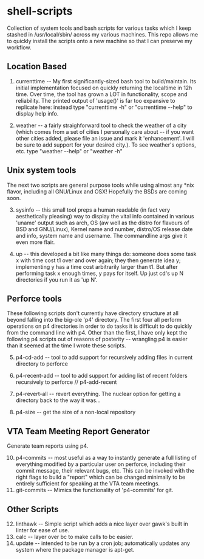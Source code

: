 # shell-scripts
Collection of system tools and bash scripts for various tasks which I keep stashed in 
/usr/local/sbin/ across my various machines. This repo allows me to quickly install the scripts onto a new machine so that I can preserve my workflow.

## Location Based
  1) currenttime -- My first significantly-sized bash tool to build/maintain. Its initial implementation focused on quickly returning the localtime in 12h time. Over time, the tool has grown a LOT in functionality, scope and reliability. The printed output of 'usage()' is far too expansive to replicate here: instead type "currenttime -h" or "currenttime --help" to display help info.
  
  2) weather -- a fairly straighforward tool to check the weather of a city (which comes from a set of cities I personally care about -- if you want other cities added, please file an issue and mark it 'enhancement'. I will be sure to add support for your desired city.). To see weather's options, etc. type "weather --help" or "weather -h"

## Unix system tools
The next two scripts are general purpose tools while using almost any \*nix flavor, including all GNU/Linux and OSX!
Hopefully the BSDs are coming soon.
  
  3) sysinfo -- this small tool preps a human readable (in fact very aesthetically pleasing) way to display the vital info contained in various 'uname' output such as arch, OS (aw well as the distro for flavours of BSD and GNU/Linux), Kernel name and number, distro/OS release date and info, system name and username. The commandline args give it even more flair.
  
  4) up -- this developed a bit like many things do: someone does some task x with time cost t1 over and over again; they then generate idea y; implementing y has a time cost arbitrarily larger than t1. But after performing task x enough times, y pays for itself. Up just cd's up N directories if you run it as 'up N'.

## Perforce tools
These following scripts don't currently have directory structure at all beyond falling into the big-ole 'p4' directory. The first four all perform operations on p4 directories in order to do tasks it is difficult to do quickly from the command line with p4. Other than the first, I have only kept the following p4 scripts out of reasons of posterity -- wrangling p4 is easier than it seemed at the time I wrote these scripts.

  5) p4-cd-add -- tool to add support for recursively adding files in current directory to perforce
  
  6) p4-recent-add -- tool to add support for adding list of recent folders recursively to perforce // p4-add-recent
  
  7) p4-revert-all -- revert everything. The nuclear option for getting a directory back to the way it was...
  
  9) p4-size -- get the size of a non-local repository

## VTA Team Meeting Report Generator
Generate team reports using p4.
  
  10) p4-commits -- most useful as a way to instantly generate a full listing of everything modified by a particular user on perforce, including their commit message, their relevant bugs, etc. This can be invoked with the right flags to build a "report" which can be changed minimally to be entirely sufficient for speaking at the VTA team meetings.
  11) git-commits -- Mimics the functionality of 'p4-commits' for git.

## Other Scripts
  12) linthawk -- Simple script which adds a nice layer over gawk's built in linter for ease of use.
  13) calc -- layer over bc to make calls to bc easier.
  14) update -- intended to be run by a cron job; automatically updates any system where the package manager is apt-get.
